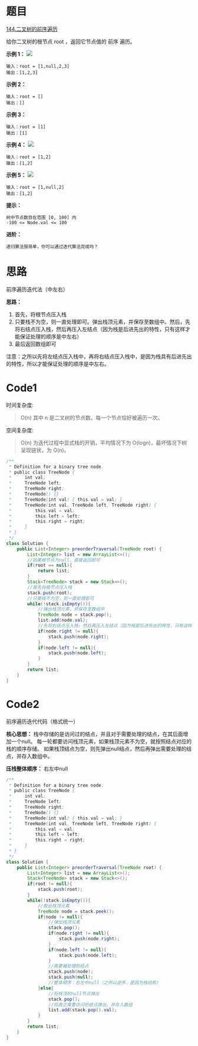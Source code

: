 # 题目
[144.二叉树的前序遍历](https://leetcode.cn/problems/binary-tree-preorder-traversal/)

给你二叉树的根节点 root ，返回它节点值的 前序 遍历。



**示例 1：**
![](https://assets.leetcode.com/uploads/2020/09/15/inorder_1.jpg)
``` 
输入：root = [1,null,2,3]
输出：[1,2,3]
```

**示例 2：**
``` 
输入：root = []
输出：[]
```

**示例 3：**
``` 
输入：root = [1]
输出：[1]
```

**示例 4：**
![](https://assets.leetcode.com/uploads/2020/09/15/inorder_5.jpg)
``` 
输入：root = [1,2]
输出：[1,2]
```

**示例 5：**
![](https://assets.leetcode.com/uploads/2020/09/15/inorder_4.jpg)
``` 
输入：root = [1,null,2]
输出：[1,2]
```

**提示：**
``` 
树中节点数目在范围 [0, 100] 内
-100 <= Node.val <= 100
```

**进阶：**
``` 
递归算法很简单，你可以通过迭代算法完成吗？
```

# 思路
前序遍历迭代法（中左右）

**思路：**
1. 首先，将根节点压入栈
2. 只要栈不为空，则一直处理即可。弹出栈顶元素，并保存至数组中。然后，先将右结点压入栈，然后再压入左结点（因为栈是后进先出的特性，只有这样才能保证处理的顺序是中左右）
3. 最后返回数组即可

注意：之所以先将左结点压入栈中，再将右结点压入栈中，是因为栈具有后进先出的特性，所以才能保证处理的顺序是中左右。

# Code1

时间复杂度:
>O(n)  其中 n 是二叉树的节点数。每一个节点恰好被遍历一次。

空间复杂度:
> O(n)  为迭代过程中显式栈的开销，平均情况下为 O(logn)，最坏情况下树呈现链状，为 O(n)。

```java
/**
 * Definition for a binary tree node.
 * public class TreeNode {
 *     int val;
 *     TreeNode left;
 *     TreeNode right;
 *     TreeNode() {}
 *     TreeNode(int val) { this.val = val; }
 *     TreeNode(int val, TreeNode left, TreeNode right) {
 *         this.val = val;
 *         this.left = left;
 *         this.right = right;
 *     }
 * }
 */
class Solution {
    public List<Integer> preorderTraversal(TreeNode root) {
        List<Integer> list = new ArrayList<>();
        //如果根节点为null，直接返回即可
        if(root == null){
            return list;
        }
        Stack<TreeNode> stack = new Stack<>();
        //首先将根节点压入栈
        stack.push(root);
        //只要栈不为空，则一直处理即可
        while(!stack.isEmpty()){
            //弹出栈顶元素，并保存至数组中
            TreeNode node = stack.pop();
            list.add(node.val);
            //先将右结点压入栈，然后再压入左结点（因为栈是后进先出的特性，只有这样才能保证处理的顺序是中左右）
            if(node.right != null){
                stack.push(node.right);
            }
            if(node.left != null){
                stack.push(node.left);
            }
        }
        return list;
    }
}
```

# Code2 
前序遍历迭代代码（格式统一）

**核心思想：** 栈中存储的是访问过的结点，并且对于需要处理的结点，在其后面增加一个null。
每一轮都要访问栈顶元素，如果栈顶元素不为空，就按照结点对应的栈的顺序存储。
如果栈顶结点为空，则先弹出null结点，然后再弹出需要处理的结点，并存入数组中。

**压栈整体顺序：** 右左中null
```java
/**
 * Definition for a binary tree node.
 * public class TreeNode {
 *     int val;
 *     TreeNode left;
 *     TreeNode right;
 *     TreeNode() {}
 *     TreeNode(int val) { this.val = val; }
 *     TreeNode(int val, TreeNode left, TreeNode right) {
 *         this.val = val;
 *         this.left = left;
 *         this.right = right;
 *     }
 * }
 */
class Solution {
    public List<Integer> preorderTraversal(TreeNode root) {
        List<Integer> list = new ArrayList<>();
        Stack<TreeNode> stack = new Stack<>();
        if(root != null){
            stack.push(root);
        }
        while(!stack.isEmpty()){
            //取出栈顶元素
            TreeNode node = stack.peek();
            if(node != null){
                //弹出栈顶元素
                stack.pop();
                if(node.right != null){
                    stack.push(node.right);
                }
                if(node.left != null){
                    stack.push(node.left);
                }
                //需要被处理的结点
                stack.push(node);
                stack.push(null);
                //整体顺序：右左中null（之所以逆序，是因为栈结构）
            }else{
                //将栈顶的null节点弹出
                stack.pop();
                //将真正需要访问的结点弹出，并存入数组
                list.add(stack.pop().val);
            }
        }
        return list;
    }
}
```